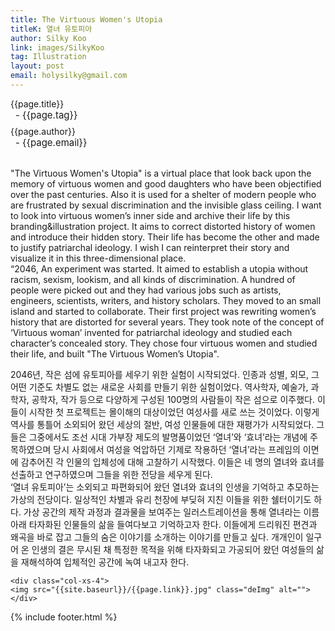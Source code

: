 ```yaml
---
title: The Virtuous Women's Utopia
titleK: 열녀 유토피아
author: Silky Koo
link: images/SilkyKoo
tag: Illustration
layout: post
email: holysilky@gmail.com
---	
```


<div class="container">

<div class="deDep">
{{page.title}}<br>
<p style="font-size:15px; margin:0px; padding:0px 0px 0px 8px; margin:0px 0px 8px 0px;">- {{page.tag}}</p>
{{page.author}}<br>
<p style="font-size:15px; margin:0px; padding:0px 0px 0px 8px;">- {{page.email}}</p>
</div>

<br>

<div class="det lato">

<!--영문-->

"The Virtuous Women's Utopia" is a virtual place that look back upon the memory of virtuous women and good daughters who have been objectified over the past centuries. Also it is used for a shelter of modern people who are frustrated by sexual discrimination and the invisible glass ceiling. I want to look into virtuous women’s inner side and archive their life by this branding&illustration project. It aims to correct distorted history of women and introduce their hidden story. Their life has become the other and made to justify patriarchal ideology. I wish I can reinterpret their story and visualize it in this three-dimensional place.
<br>
“2046, An experiment was started. It aimed to establish a utopia without racism, sexism, lookism, and all kinds of discrimination. A hundred of people were picked out and they had various jobs such as artists, engineers, scientists, writers, and history scholars. They moved to an small island and started to collaborate. Their first project was rewriting women’s history that are distorted for several years. They took note of the concept of ‘Virtuous woman’ invented for patriarchal ideology and studied each character’s concealed story. They chose four virtuous women and studied their life, and built "The Virtuous Women’s Utopia".

<!--영문-->

</div>


<div class="noto">
<!--국문-->

2046년, 작은 섬에 유토피아를 세우기 위한 실험이 시작되었다. 인종과 성별, 외모, 그 어떤 기준도 차별도 없는 새로운 사회를 만들기 위한 실험이었다. 역사학자, 예술가, 과학자, 공학자, 작가 등으로 다양하게 구성된 100명의 사람들이 작은 섬으로 이주했다. 이들이 시작한 첫 프로젝트는 몰이해의 대상이었던 여성사를 새로 쓰는 것이었다. 이렇게 역사를 통틀어 소외되어 왔던 세상의 절반, 여성 인물들에 대한 재평가가 시작되었다. 그들은 그중에서도 조선 시대 가부장 제도의 발명품이었던 ‘열녀’와 ‘효녀’라는 개념에 주목하였으며 당시 사회에서 여성을 억압하던 기제로 작용하던 ‘열녀’라는 프레임의 이면에 감추어진 각 인물의 입체성에 대해 고찰하기 시작했다. 이들은 네 명의 열녀와 효녀를 선출하고 연구하였으며 그들을 위한 전당을 세우게 된다.
<br>
‘열녀 유토피아’는 소외되고 파편화되어 왔던 열녀와 효녀의 인생을 기억하고 추모하는 가상의 전당이다. 일상적인 차별과 유리 천장에 부딪혀 지친 이들을 위한 쉘터이기도 하다. 가상 공간의 제작 과정과 결과물을 보여주는 일러스트레이션을 통해 열녀라는 이름 아래 타자화된 인물들의 삶을 들여다보고 기억하고자 한다. 이들에게 드리워진 편견과 왜곡을 바로 잡고 그들의 숨은 이야기를 소개하는 이야기를 만들고 싶다. 개개인이 일구어 온 인생의 결은 무시된 채 특정한 목적을 위해 타자화되고 가공되어 왔던 여성들의 삶을 재해석하여 입체적인 공간에 녹여 내고자 한다.

<!--국문-->

</div>

<div class="row noto">
	
	<div class="col-xs-4">
	<img src="{{site.baseurl}}/{{page.link}}.jpg" class="deImg" alt=""></div>
	
</div>

	

</div> 

{% include footer.html %}
